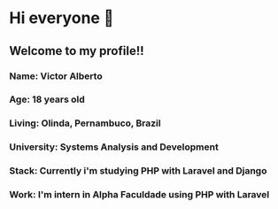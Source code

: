 <!--
### Hi there 👋
**victoralberto/victoralberto** is a ✨ _special_ ✨ repository because its `README.md` (this file) appears on your GitHub profile.

Here are some ideas to get you started:

- 🔭 I’m currently working on ...
- 🌱 I’m currently learning ...
- 👯 I’m looking to collaborate on ...
- 🤔 I’m looking for help with ...
- 💬 Ask me about ...
- 📫 How to reach me: ...
- 😄 Pronouns: ...
- ⚡ Fun fact: ...
-->

# Hi everyone 👋

## Welcome to my profile!!

### Name: Victor Alberto
### Age: 18 years old
### Living: Olinda, Pernambuco, Brazil
### University: Systems Analysis and Development
### Stack: Currently i'm studying PHP with Laravel and Django
### Work: I'm intern in Alpha Faculdade using PHP with Laravel
